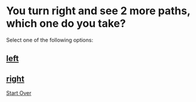 # You turn right and see 2 more paths, which one do you take?

Select one of the following options:
## [left](left.md)
## [right](right.md)

[Start Over](../Start-here.md)
